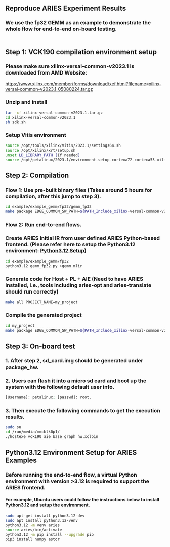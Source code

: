 ##  Reproduce ARIES Experiment Results
### We use the fp32 GEMM as an example to demonstrate the whole flow for end-to-end on-board testing. <br><br>

## Step 1: VCK190 compilation environment setup

### Please make sure xilinx-versal-common-v2023.1 is downloaded from AMD Website:<br/>
https://www.xilinx.com/member/forms/download/xef.html?filename=xilinx-versal-common-v2023.1_05080224.tar.gz
### Unzip and install
```sh 
tar -xf xilinx-versal-common-v2023.1.tar.gz
cd xilinx-versal-common-v2023.1
sh sdk.sh
```

### Setup Vitis environment
```sh 
source /opt/tools/xilinx/Vitis/2023.1/settings64.sh
source /opt/xilinx/xrt/setup.sh
unset LD_LIBRARY_PATH (If needed)
source /opt/petalinux/2023.1/environment-setup-cortexa72-cortexa53-xilinx-linux
```


## Step 2: Compilation
### Flow 1: Use pre-built binary files (Takes around 5 hours for compilation, after this jump to step 3). 
```sh
cd example/example_gemm/fp32/gemm_fp32
make package EDGE_COMMON_SW_PATH=${PATH_Include_xilinx-versal-common-v2023.1}
```

### Flow 2: Run end-to-end flows.
### Create ARIES Initial IR from user defined ARIES Python-based frontend. (Please refer here to setup the Python3.12 environment: [Python3.12 Setup](#python312-environment-setup-for-aries-examples))
```sh
cd example/example_gemm/fp32
python3.12 gemm_fp32.py >gemm.mlir
```

### Generate code for Host + PL + AIE (Need to have ARIES installed, i.e.,  tools including aries-opt and aries-translate should run correctly)
```sh
make all PROJECT_NAME=my_project
```

### Compile the generated project
```sh
cd my_project
make package EDGE_COMMON_SW_PATH=${PATH_Include_xilinx-versal-common-v2023.1}
```

## Step 3: On-board test

### 1. After step 2, sd_card.img should be generated under package_hw.

### 2. Users can flash it into a micro sd card and boot up the system with the following default user info. 
```sh
[Username]: petalinux; [passwd]: root.
```

### 3. Then execute the following commands to get the execution results. 
```sh
sudo su
cd /run/media/mmcblk0p1/
./hostexe vck190_aie_base_graph_hw.xclbin
```

##  Python3.12 Environment Setup for ARIES Examples
### Before running the end-to-end flow, a virtual Python environment with version >3.12 is required to support the ARIES frontend. 

#### For example, Ubuntu users could follow the instructions below to install Python3.12 and setup the environment.
```sh
sudo apt-get install python3.12-dev
sudo apt install python3.12-venv
python3.12 -m venv aries
source aries/bin/activate
python3.12 -m pip install --upgrade pip
pip3 install numpy astor
```